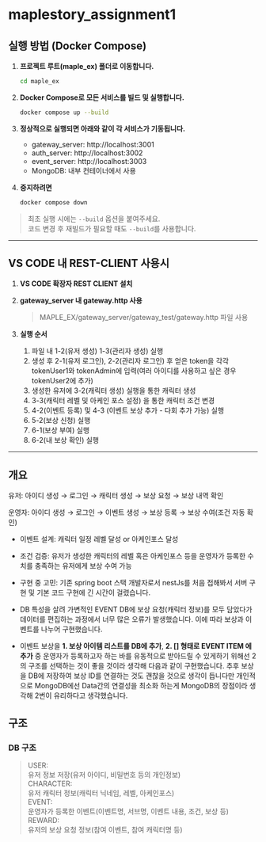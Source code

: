 # maplestory_assignment1

## 실행 방법 (Docker Compose)

1. **프로젝트 루트(maple_ex) 폴더로 이동합니다.**

   ```bash
   cd maple_ex
   ```

2. **Docker Compose로 모든 서비스를 빌드 및 실행합니다.**

   ```bash
   docker compose up --build
   ```

3. **정상적으로 실행되면 아래와 같이 각 서비스가 기동됩니다.**

   - gateway_server: http://localhost:3001
   - auth_server: http://localhost:3002
   - event_server: http://localhost:3003
   - MongoDB: 내부 컨테이너에서 사용

4. **중지하려면**
   ```bash
   docker compose down
   ```

> 최초 실행 시에는 `--build` 옵션을 붙여주세요.  
> 코드 변경 후 재빌드가 필요할 때도 `--build`를 사용합니다.

---

## VS CODE 내 REST-CLIENT 사용시

1. **VS CODE 확장자 REST CLIENT 설치**

2. **gateway_server 내 gateway.http 사용**

   > MAPLE_EX/gateway_server/gateway_test/gateway.http 파일 사용

3. **실행 순서**
   1. 파일 내 1-2(유저 생성) 1-3(관리자 생성) 실행
   2. 생성 후 2-1(유저 로그인), 2-2(관리자 로그인) 후 얻은 token을 각각 tokenUser1와 tokenAdmin에 입력(여러 아이디를 사용하고 싶은 경우 tokenUser2에 추가)
   3. 생성한 유저에 3-2(캐릭터 생성) 실행을 통한 캐릭터 생성
   4. 3-3(캐릭터 레벨 및 아케인 포스 설정) 을 통한 캐릭터 조건 변경
   5. 4-2(이벤트 등록) 및 4-3 (이벤트 보상 추가 - 다회 추가 가능) 실행
   6. 5-2(보상 신청) 실행
   7. 6-1(보상 부여) 실행
   8. 6-2(내 보상 확인) 실행

---

## 개요

유저: 아이디 생성 → 로그인 → 캐릭터 생성 → 보상 요청 → 보상 내역 확인

운영자: 아이디 생성 → 로그인 → 이벤트 생성 → 보상 등록 → 보상 수여(조건 자동 확인)

- 이벤트 설계: 캐릭터 일정 레벨 달성 or 아케인포스 달성

- 조건 검증: 유저가 생성한 캐릭터의 레벨 혹은 아케인포스 등을 운영자가 등록한 수치를 충족하는 유저에게 보상 수여 가능

- 구현 중 고민: 기존 spring boot 스택 개발자로서 nestJs를 처음 접해봐서 서버 구현 및 기본 코드 구현에 긴 시간이 걸렸습니다.

- DB 특성을 살려 가변적인 EVENT DB에 보상 요청(캐릭터 정보)를 모두 담았다가 데이터를 편집하는 과정에서 너무 많은 오류가 발생했습니다. 이에 따라 보상과 이벤트를 나누어 구현했습니다.
- 이벤트 보상을 **1. 보상 아이템 리스트를 DB에 추가**, **2. [] 형태로 EVENT ITEM 에 추가** 중 운영자가 등록하고자 하는 바를 유동적으로 받아드릴 수 있게하기 위해선 2의 구조를 선택하는 것이 좋을 것이라 생각해 다음과 같이 구현했습니다. 추후 보상을 DB에 저장하여 보상 ID를 연결하는 것도 괜찮을 것으로 생각이 듭니다만 개인적으로 MongoDB에선 Data간의 연결성을 최소화 하는게 MongoDB의 장점이라 생각해 2번이 유리하다고 생각했습니다.

## 구조

### DB 구조

> USER:\
> 유저 정보 저장(유저 아이디, 비밀번호 등의 개인정보)\
> CHARACTER:\
> 유저 캐릭터 정보(캐릭터 닉네임, 레벨, 아케인포스)\
> EVENT:\
> 운영자가 등록한 이벤트(이벤트명, 서브명, 이벤트 내용, 조건, 보상 등)\
> REWARD:\
> 유저의 보상 요청 정보(참여 이벤트, 참여 캐릭터명 등)

